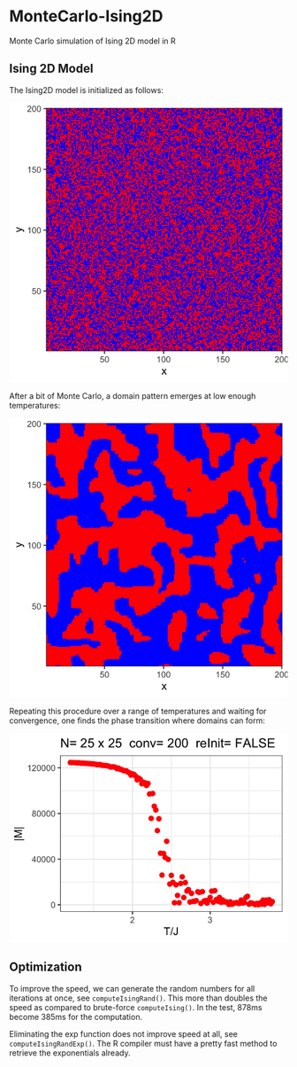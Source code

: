 # MonteCarlo-Ising2D
 Monte Carlo simulation of Ising 2D model in R
 

## Ising 2D Model

The Ising2D model is initialized as follows:

![200x200 random Ising matrix](images/Ising2D-200x200-Random.png)

After a bit of Monte Carlo, a domain pattern emerges at low enough temperatures:

![200x200 random Ising matrix](images/Ising2D-200x200-Domains.png)


Repeating this procedure over a range of temperatures and waiting for convergence, one finds the phase transition where domains can form:

![Ising 2D transition expected near 2.3](images/Ising2D-25x25-c200.png)


## Optimization

To improve the speed, we can generate the random numbers for all iterations at once, see `computeIsingRand()`. This more than doubles the speed as compared to brute-force `computeIsing()`. In the test, 878ms become 385ms for the computation.

Eliminating the exp function does not improve speed at all, see `computeIsingRandExp()`. The R compiler must have a pretty fast method to retrieve the exponentials already.